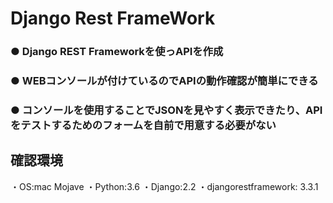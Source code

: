 # Django Rest FrameWork
### ● Django REST Frameworkを使っAPIを作成
### ● WEBコンソールが付けているのでAPIの動作確認が簡単にできる
### ● コンソールを使用することでJSONを見やすく表示できたり、APIをテストするためのフォームを自前で用意する必要がない
## 確認環境
・OS:mac Mojave
・Python:3.6
・Django:2.2
・djangorestframework: 3.3.1

